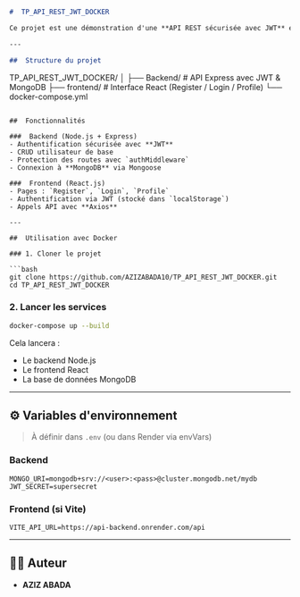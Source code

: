 ```markdown
#  TP_API_REST_JWT_DOCKER

Ce projet est une démonstration d'une **API REST sécurisée avec JWT** et **MongoDB**, accompagnée d'une **interface React.js**, le tout orchestré avec **Docker**.

---

##  Structure du projet

```
TP_API_REST_JWT_DOCKER/
│
├── Backend/          # API Express avec JWT & MongoDB
├── frontend/         # Interface React (Register / Login / Profile)
└── docker-compose.yml
```

##  Fonctionnalités

###  Backend (Node.js + Express)
- Authentification sécurisée avec **JWT**
- CRUD utilisateur de base
- Protection des routes avec `authMiddleware`
- Connexion à **MongoDB** via Mongoose

###  Frontend (React.js)
- Pages : `Register`, `Login`, `Profile`
- Authentification via JWT (stocké dans `localStorage`)
- Appels API avec **Axios**

---

##  Utilisation avec Docker

### 1. Cloner le projet

```bash
git clone https://github.com/AZIZABADA10/TP_API_REST_JWT_DOCKER.git
cd TP_API_REST_JWT_DOCKER
```

### 2. Lancer les services

```bash
docker-compose up --build
```

Cela lancera :
- Le backend Node.js
- Le frontend React
- La base de données MongoDB

---

## ⚙️ Variables d'environnement

> À définir dans `.env` (ou dans Render via envVars)

### Backend
```env
MONGO_URI=mongodb+srv://<user>:<pass>@cluster.mongodb.net/mydb
JWT_SECRET=supersecret
```

### Frontend (si Vite)
```env
VITE_API_URL=https://api-backend.onrender.com/api
```

---

## 🧑‍💻 Auteur

- **AZIZ ABADA** 